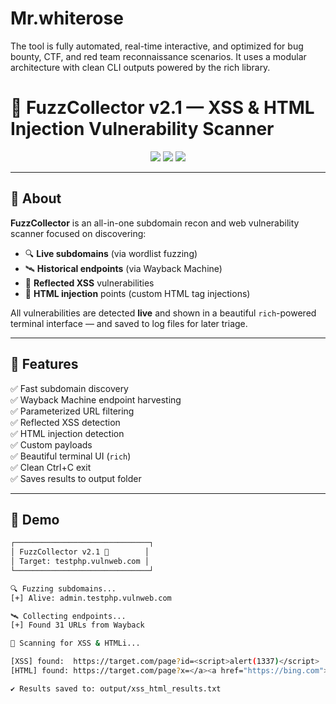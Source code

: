 # Mr.whiterose
The tool is fully automated, real-time interactive, and optimized for bug bounty, CTF, and red team reconnaissance scenarios. It uses a modular architecture with clean CLI outputs powered by the rich library.

# 🚨 FuzzCollector v2.1 — XSS & HTML Injection Vulnerability Scanner

<p align="center">
  <img src="https://img.shields.io/badge/python-3.6%2B-blue" />
  <img src="https://img.shields.io/badge/status-active-success" />
  <img src="https://img.shields.io/badge/UI-rich-brightgreen" />
</p>

---

## 🧠 About

**FuzzCollector** is an all-in-one subdomain recon and web vulnerability scanner focused on discovering:

- 🔍 **Live subdomains** (via wordlist fuzzing)
- 🛰️ **Historical endpoints** (via Wayback Machine)
- 💉 **Reflected XSS** vulnerabilities
- 🧬 **HTML injection** points (custom HTML tag injections)

All vulnerabilities are detected **live** and shown in a beautiful `rich`-powered terminal interface — and saved to log files for later triage.

---

## 🚀 Features

✅ Fast subdomain discovery  
✅ Wayback Machine endpoint harvesting  
✅ Parameterized URL filtering  
✅ Reflected XSS detection  
✅ HTML injection detection  
✅ Custom payloads  
✅ Beautiful terminal UI (`rich`)  
✅ Clean Ctrl+C exit  
✅ Saves results to output folder  

---

## 📸 Demo

```bash
┌──────────────────────────────┐
│ FuzzCollector v2.1 🧪        │
│ Target: testphp.vulnweb.com │
└──────────────────────────────┘

🔍 Fuzzing subdomains...
[+] Alive: admin.testphp.vulnweb.com

🛰️ Collecting endpoints...
[+] Found 31 URLs from Wayback

💉 Scanning for XSS & HTMLi...

[XSS] found:  https://target.com/page?id=<script>alert(1337)</script>
[HTML] found: https://target.com/page?x=</a><a href="https://bing.com">click</a>

✔ Results saved to: output/xss_html_results.txt
